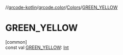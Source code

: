 //[qrcode-kotlin](../../../index.md)/[qrcode.color](../index.md)/[Colors](index.md)/[GREEN_YELLOW](-g-r-e-e-n_-y-e-l-l-o-w.md)

# GREEN_YELLOW

[common]\
const val [GREEN_YELLOW](-g-r-e-e-n_-y-e-l-l-o-w.md): [Int](https://kotlinlang.org/api/latest/jvm/stdlib/kotlin-stdlib/kotlin/-int/index.html)
